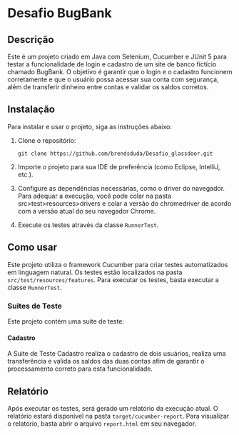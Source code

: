 # Desafio BugBank

## Descrição

Este é um projeto criado em Java com Selenium, Cucumber e JUnit 5 para testar a funcionalidade de login e cadastro de um site de banco fictício chamado BugBank. O objetivo é garantir que o login e o cadastro funcionem corretamente e que o usuário possa acessar sua conta com segurança, além de transferir dinheiro entre contas e validar os saldos corretos.

## Instalação

Para instalar e usar o projeto, siga as instruções abaixo:

1. Clone o repositório:

    ```
    git clone https://github.com/brendsduda/Desafio_glassdoor.git
    ```
   
2. Importe o projeto para sua IDE de preferência (como Eclipse, IntelliJ, etc.).

3. Configure as dependências necessárias, como o driver do navegador. Para adequar a execução, você pode colar na pasta src>test>resources>drivers e colar a versão do chromedriver de acordo com a versão atual do seu navegador Chrome.

4. Execute os testes através da classe `RunnerTest`.

## Como usar

Este projeto utiliza o framework Cucumber para criar testes automatizados em linguagem natural. Os testes estão localizados na pasta `src/test/resources/features`. Para executar os testes, basta executar a classe `RunnerTest`.

### Suites de Teste

Este projeto contém uma suite de teste:

#### Cadastro

A Suite de Teste Cadastro realiza o cadastro de dois usuários, realiza uma transferência e valida os saldos das duas contas afim de garantir o processamento correto para esta funcionalidade.

## Relatório

Após executar os testes, será gerado um relatório da execução atual. O relatório estará disponível na pasta `target/cucumber-report`. Para visualizar o relatório, basta abrir o arquivo `report.html` em seu navegador.
